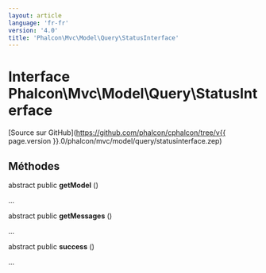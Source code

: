 ```yaml
---
layout: article
language: 'fr-fr'
version: '4.0'
title: 'Phalcon\Mvc\Model\Query\StatusInterface'
---
```

# Interface **Phalcon\Mvc\Model\Query\StatusInterface**

[Source sur GitHub](https://github.com/phalcon/cphalcon/tree/v{{ page.version }}.0/phalcon/mvc/model/query/statusinterface.zep)

## Méthodes

abstract public **getModel** ()

...

abstract public **getMessages** ()

...

abstract public **success** ()

...
